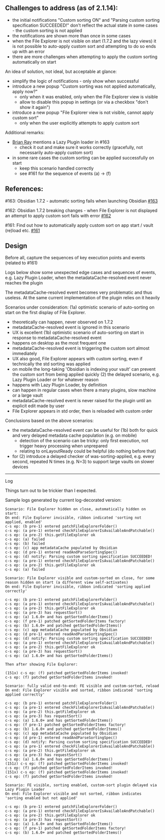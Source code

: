 ## Challenges to address (as of 2.1.14):

- the initial notifications "Custom sorting ON" and "Parsing custom sorting specification SUCCEEDED!" 
  don't reflect the actual state in some cases - the custom sorting is not applied
- the notifications are shown more than once in some cases
- when the File Explorer is not visible on start (1.7.2 and the lazy views) it is not possible to auto-apply custom sort
  and attempting to do so ends up with an error
- there are more challenges when attempting to apply the custom sorting automatically on start

An idea of solution, not ideal, but acceptable at glance:
- simplify the logic of notifications - only show when successful
- introduce a new popup "Custom sorting was not applied automatically, apply now?"
  - only when it was enabled, only when the File Explorer view is visible
  - allow to disable this popup in settings (or via a checkbox "don't show it again")
- introduce a new popup "File Explorer view is not visible, cannot apply custom sort"
  - only when the user explicitly attempts to apply custom sort 

Additional remarks:
- [Brian Ray](https://github.com/bray) mentions a Lazy Plugin loader in #163
  - check it out and make sure it works correctly (gracefully, not necessarily auto-apply custom sort) 
- in some rare cases the custom sorting can be applied successfully on start
  - keep this scenario handled correctly
  - see #161 for the sequence of events (a) -> (f)

## References:

#163: Obsidian 1.7.2 - automatic sorting fails when launching Obsidian
[#163](https://github.com/SebastianMC/obsidian-custom-sort/issues/163)

#162: Obsidian 1.7.2 breaking changes - when File Explorer is not displayed an attempt to apply custom sort fails with error
[#162](https://github.com/SebastianMC/obsidian-custom-sort/issues/162)

#161: Find out how to automatically apply custom sort on app start / vault (re)load etc.
[#161](https://github.com/SebastianMC/obsidian-custom-sort/issues/161)

## Design

Before all, capture the sequences of key execution points and events (related to #161)

Logs below show some unexpected edge cases and sequences of events, e.g. Lazy Plugin Loader, when
  the metadataCache-resolved event never reaches the plugin

The metadataCache-resolved event becomes very problematic and thus useless. At the same current
implementation of the plugin relies on it heavily

Scenarios under consideration:
(1a) optimistic scenario of auto-sorting on start on the first display of File Explorer.
  - theoretically can happen, never observed on 1.7.2
  - metadataCache-resolved event is ignored in this scenario
  - UX is excellent
(1b) optimistic scenario of auto-sorting on start in response to metadataCache-resolved event
  - happens on desktop as the most frequent one
  - metadataCache-resolved event is triggering the custom sort almost immediately
  - UX also good, File Explorer appears with custom sorting, even if technically the std sorting was applied
  - on mobile the long-taking 'Obsidian is indexing your vault' can prevent the custom sort from being applied quickly
(2) the delayed scenario, e.g. Lazy Plugin Loader or for whatever reason
  - happens with Lazy Plugin Loader, by definition
  - can happen in regular cases when there a many plugins, slow machine or a large vault
  - metadataCache-resolved event is never raised for the plugin until an explicit edit made by user
  - File Explorer appears in std order, then is reloaded with custom order

Conclusions based on the above scenarios:
- the metadataCache-resolved event can be useful for (1b) both for quick and very delayed metadata cache population (e.g. on mobile) 
  - detection of the scenario can be tricky: only first execution, not trigger heavy processing when unprepared
  - relating to onLayoutReady could be helpful (do nothing before that)
- for (2) introduce a delayed checker of was-sorting-applied, e.g. every second, repeated N times (e.g. N=3) to support large vaults on slower devices

---
Log

Things turn out to be trickier than I expected.

Sample logs generated by current log-decorated version:

```
Scenario: File Explorer hidden on close, automatically hidden on start:
On end: File Explorer invisible, ribbon indicated 'sorting not applied, enabled'
c-s ep: (b pre-1) entered patchFileExplorerFolder()
c-s ep: (a pre-1) entered checkFileExplorerIsAvailableAndPatchable()
c-s ep: (a pre-2) this.getFileExplorer ok
c-s ep: (a) failed
c-s ep: (b) failed
c-s ep: (c) app metadataCache populated by Obsidian
c-s ep: (d pre-1) entered readAndParseSortingSpec()
c-s ep: (d) notify: Parsing custom sorting specification SUCCEEDED!
c-s ep: (a pre-1) entered checkFileExplorerIsAvailableAndPatchable()
c-s ep: (a pre-2) this.getFileExplorer ok
c-s ep: (a) failed
```

```
Scenario: File Explorer visible and custom-sorted on close, for some reason hidden on start (a different view self-activates)
On end: File Explorer invisible, ribbon indicated 'sorting applied correctly'

c-s ep: (b pre-1) entered patchFileExplorerFolder()
c-s ep: (a pre-1) entered checkFileExplorerIsAvailableAndPatchable()
c-s ep: (a pre-2) this.getFileExplorer ok
c-s ep: (a pre-3) has requestSort()
c-s ep: (a) 1.6.0+ and has getSortedFolderItems()
c-s ep: (f pre-1) patched getSortedFolderItems factory!
c-s ep: (b) 1.6.0+ and patched getSortedFolderItems()
c-s ep: (c) app metadataCache populated by Obsidian
c-s ep: (d pre-1) entered readAndParseSortingSpec()
c-s ep: (d) notify: Parsing custom sorting specification SUCCEEDED!
c-s ep: (a pre-1) entered checkFileExplorerIsAvailableAndPatchable()
c-s ep: (a pre-2) this.getFileExplorer ok
c-s ep: (a pre-3) has requestSort()
c-s ep: (a) 1.6.0+ and has getSortedFolderItems()

Then after showing File Explorer:

(151x) c-s ep: (f) patched getSortedFolderItems invoked!
c-s ep: (f) patched getSortedFolderItems invoked!
```

```
Scenario: fully valid end-to-end: FE visible and custom-sorted, reload
On end: File Explorer visible and sorted, ribbon indicated 'sorting applied correctly'

c-s ep: (b pre-1) entered patchFileExplorerFolder()
c-s ep: (a pre-1) entered checkFileExplorerIsAvailableAndPatchable()
c-s ep: (a pre-2) this.getFileExplorer ok
c-s ep: (a pre-3) has requestSort()
c-s ep: (a) 1.6.0+ and has getSortedFolderItems()
c-s ep: (f pre-1) patched getSortedFolderItems factory!
c-s ep: (b) 1.6.0+ and patched getSortedFolderItems()
c-s ep: (c) app metadataCache populated by Obsidian
c-s ep: (d pre-1) entered readAndParseSortingSpec()
c-s ep: (d) notify: Parsing custom sorting specification SUCCEEDED!
c-s ep: (a pre-1) entered checkFileExplorerIsAvailableAndPatchable()
c-s ep: (a pre-2) this.getFileExplorer ok
c-s ep: (a pre-3) has requestSort()
c-s ep: (a) 1.6.0+ and has getSortedFolderItems()
(151z) c-s ep: (f) patched getSortedFolderItems invoked!
c-s ep: (f) patched getSortedFolderItems invoked!
(151x) c-s ep: (f) patched getSortedFolderItems invoked!
c-s ep: (f) patched getSortedFolderItems invoked!
```

```
Scenario: FE visible, sorting enabled, custom-sort plugin delayed via Lazy Plugin Loader
On end: File Explorer visible and not sorted, ribbon indicates 'sorting enabled but not applied'

c-s ep: (b pre-1) entered patchFileExplorerFolder()
c-s ep: (a pre-1) entered checkFileExplorerIsAvailableAndPatchable()
c-s ep: (a pre-2) this.getFileExplorer ok 
c-s ep: (a pre-3) has requestSort()
c-s ep: (a) 1.6.0+ and has getSortedFolderItems()
c-s ep: (f pre-1) patched getSortedFolderItems factory!
c-s ep: (b) 1.6.0+ and patched getSortedFolderItems()
```

